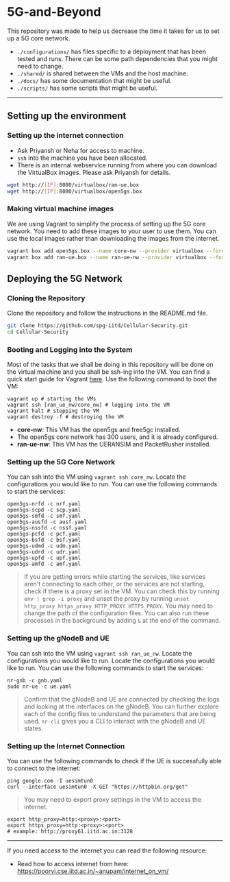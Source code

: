 # 5G-and-Beyond

This repository was made to help us decrease the time it takes for us to set up a 5G core network.

- `./configurations/` has files specific to a deployment that has been tested and runs. There can be some path dependencies that you might need to change.
- `./shared/` is shared between the VMs and the host machine.
- `./docs/` has some documentation that might be useful.
- `./scripts/` has some scripts that might be useful.

---

## Setting up the environment

### Setting up the internet connection

- Ask Priyansh or Neha for access to machine.
- `ssh` into the machine you have been allocated.
- There is an internal webservice running from where you can download the VirtualBox images. Please ask Priyansh for details.

```bash
wget http://[IP]:8080/virtualbox/ran-ue.box
wget http://[IP]:8080/virtualbox/open5gs.box
```

<!-- - `ssh` into the server. You will find `proxy.sh` in your home folder.
- Make changes to the `proxy.sh` file. 
  - Change the proxy_add variable to match your Kerberos.
  - change the username and password per Kerberos.
  > Note: This is saved in plaintext; you can use alternate scripts such as [https://github.com/SkullTech/iitd-proxylogin](https://github.com/SkullTech/iitd-proxylogin). 
- Make changes to the `.bashrc` file.
  - Uncomment the export commands to your `.bashrc` file.
  - either log out and log in again or do `source ~/.bashrc`.
- Run the `proxy.sh` script as a background process.
  - Vagrant, Docker, Virtualbox, etc., should now be able to access the internet. If you need something installed, please contact Priyansh or Neha. -->

### Making virtual machine images

We are using Vagrant to simplify the process of setting up the 5G core network. You need to add these images to your user to use them. You can use the local images rather than downloading the images from the internet.

```bash
vagrant box add open5gs.box --name core-nw --provider virtualbox --force --clean
vagrant box add ran-ue.box --name ran-ue-nw --provider virtualbox --force --clean
```

## Deploying the 5G Network

### Cloning the Repository

Clone the repository and follow the instructions in the README.md file.

```bash
git clone https://github.com/spg-iitd/Cellular-Security.git
cd Cellular-Security
```

### Booting and Logging into the System

Most of the tasks that we shall be doing in this repository will be done on the virtual machine and you shall be ssh-ing into the VM. You can find a quick start guide for Vagrant [here](docs/vagrant_cheatsheet.md). Use the following command to boot the VM:

```shell
vagrant up # starting the VMs
vagrant ssh [ran_ue_nw/core_nw] # logging into the VM
vagrant halt # stopping the VM
vagrant destroy -f # destroying the VM
```

- **core-nw**: This VM has the open5gs and free5gc installed.
- The open5gs core network has 300 users, and it is already configured.
- **ran-ue-nw**: This VM has the UERANSIM and PacketRusher installed.

### Setting up the 5G Core Network

You can ssh into the VM using `vagrant ssh core_nw`. Locate the configurations you would like to run. You can use the following commands to start the services:

```shell
open5gs-nrfd -c nrf.yaml 
open5gs-scpd -c scp.yaml 
open5gs-smfd -c smf.yaml 
open5gs-ausfd -c ausf.yaml 
open5gs-nssfd -c nssf.yaml 
open5gs-pcfd -c pcf.yaml 
open5gs-bsfd -c bsf.yaml 
open5gs-udmd -c udm.yaml 
open5gs-udrd -c udr.yaml 
open5gs-upfd -c upf.yaml 
open5gs-amfd -c amf.yaml 
```

> If you are getting errors while starting the services, like services aren't connecting to each other, or the services are not starting, check if there is a proxy set in the VM. You can check this by running `env | grep -i proxy` and unset the proxy by running `unset http_proxy https_proxy HTTP_PROXY HTTPS_PROXY`.
You may need to change the path of the configuration files. You can also run these processes in the background by adding `&` at the end of the command.

### Setting up the gNodeB and UE

You can ssh into the VM using `vagrant ssh ran_ue_nw`. Locate the configurations you would like to run. Locate the configurations you would like to run. You can use the following commands to start the services:

```shell
nr-gnb -c gnb.yaml 
sudo nr-ue -c ue.yaml 
```

> Confirm that the gNodeB and UE are connected by checking the logs and looking at the interfaces on the gNodeB.
> You can further explore each of the config files to understand the parameters that are being used. `nr-cli` gives you a CLI to interact with the gNodeB and UE states.

### Setting up the Internet Connection

You can use the following commands to check if the UE is successfully able to connect to the internet:

```shell
ping google.com -I uesimtun0
curl --interface uesimtun0 -X GET "https://httpbin.org/get"
```

> You may need to export proxy settings in the VM to access the internet.

```shell
export http_proxy=http:<proxy>:<port>
export https_proxy=http:<proxy>:<port>
# example: http://proxy61.iitd.ac.in:3128
```

---
If you need access to the internet you can read the following resource:

- Read how to access internet from here: <https://poorvi.cse.iitd.ac.in/~anupam/internet_on_vm/>
